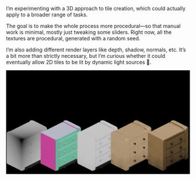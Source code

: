 I’m experimenting with a 3D approach to tile creation, which could actually apply to a broader range of tasks.

The goal is to make the whole process more procedural—so that manual work is minimal, 
mostly just tweaking some sliders. 
Right now, all the textures are procedural, generated with a random seed.

I’m also adding different render layers like depth, shadow, normals, etc. It’s a bit more than strictly necessary, 
but I’m curious whether it could eventually allow 2D tiles to be lit by dynamic light sources 🌝.

![Rendered passes](Preview.png)
